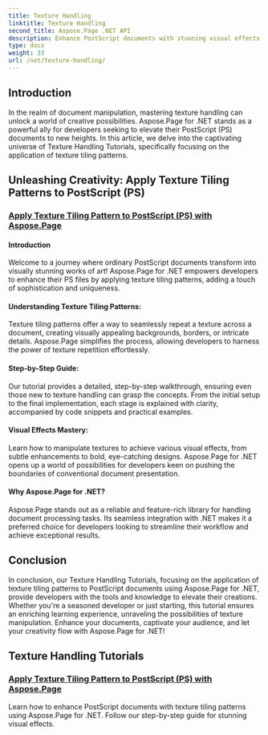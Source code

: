 ```yaml
---
title: Texture Handling
linktitle: Texture Handling
second_title: Aspose.Page .NET API
description: Enhance PostScript documents with stunning visual effects! Learn to apply texture tiling patterns using Aspose.Page for .NET with our step-by-step guide.
type: docs
weight: 33
url: /net/texture-handling/
---
```

## Introduction

In the realm of document manipulation, mastering texture handling can unlock a world of creative possibilities. Aspose.Page for .NET stands as a powerful ally for developers seeking to elevate their PostScript (PS) documents to new heights. In this article, we delve into the captivating universe of Texture Handling Tutorials, specifically focusing on the application of texture tiling patterns.

## Unleashing Creativity: Apply Texture Tiling Patterns to PostScript (PS)

### [Apply Texture Tiling Pattern to PostScript (PS) with Aspose.Page](./apply-texture-tiling-pattern-to-postscript-ps/)

#### Introduction
Welcome to a journey where ordinary PostScript documents transform into visually stunning works of art! Aspose.Page for .NET empowers developers to enhance their PS files by applying texture tiling patterns, adding a touch of sophistication and uniqueness.

#### Understanding Texture Tiling Patterns:
Texture tiling patterns offer a way to seamlessly repeat a texture across a document, creating visually appealing backgrounds, borders, or intricate details. Aspose.Page simplifies the process, allowing developers to harness the power of texture repetition effortlessly.

#### Step-by-Step Guide:
Our tutorial provides a detailed, step-by-step walkthrough, ensuring even those new to texture handling can grasp the concepts. From the initial setup to the final implementation, each stage is explained with clarity, accompanied by code snippets and practical examples.

#### Visual Effects Mastery:
Learn how to manipulate textures to achieve various visual effects, from subtle enhancements to bold, eye-catching designs. Aspose.Page for .NET opens up a world of possibilities for developers keen on pushing the boundaries of conventional document presentation.

#### Why Aspose.Page for .NET?
Aspose.Page stands out as a reliable and feature-rich library for handling document processing tasks. Its seamless integration with .NET makes it a preferred choice for developers looking to streamline their workflow and achieve exceptional results.

## Conclusion

In conclusion, our Texture Handling Tutorials, focusing on the application of texture tiling patterns to PostScript documents using Aspose.Page for .NET, provide developers with the tools and knowledge to elevate their creations. Whether you're a seasoned developer or just starting, this tutorial ensures an enriching learning experience, unraveling the possibilities of texture manipulation. Enhance your documents, captivate your audience, and let your creativity flow with Aspose.Page for .NET!
## Texture Handling Tutorials
### [Apply Texture Tiling Pattern to PostScript (PS) with Aspose.Page](./apply-texture-tiling-pattern-to-postscript-ps/)
Learn how to enhance PostScript documents with texture tiling patterns using Aspose.Page for .NET. Follow our step-by-step guide for stunning visual effects.